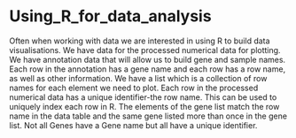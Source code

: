 # Using_R_for_data_analysis

Often when working with data we are interested in using R to build data visualisations. We
have data for the processed numerical data for plotting. We have annotation data that will
allow us to build gene and sample names. Each row in the annotation has a gene name and
each row has a row name, as well as other information. We have a list which is a collection
of row names for each element we need to plot. Each row in the processed numerical data
has a unique identifier-the row name. This can be used to uniquely index each row in R. The
elements of the gene list match the row name in the data table and the same gene listed more
than once in the gene list. Not all Genes have a Gene name but all have a unique identifier.
